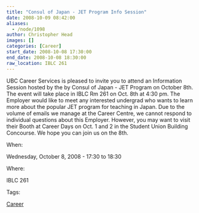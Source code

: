 ```yaml
---
title: "Consul of Japan - JET Program Info Session"
date: 2008-10-09 08:42:00
aliases:
  - /node/1098
author: Christopher Head
images: []
categories: [Career]
start_date: 2008-10-08 17:30:00
end_date: 2008-10-08 18:30:00
raw_location: IBLC 261
---
```


UBC Career Services is pleased to invite you to attend an Information Session hosted by the by Consul of Japan - JET Program on October 8th. The event will take place in IBLC Rm 261 on Oct. 8th at 4:30 pm. The Employer would like to meet any interested undergrad who wants to learn more about the popular JET program for teaching in Japan. Due to the volume of emails we manage at the Career Centre, we cannot respond to individual questions about this Employer.
However, you may want to visit their Booth at Career Days on Oct. 1 and 2 in the Student Union Building Concourse. We hope you can join us on the 8th.

When:

Wednesday, October 8, 2008 - 17:30 to 18:30

Where:

IBLC 261

Tags:

[Career](/career)
